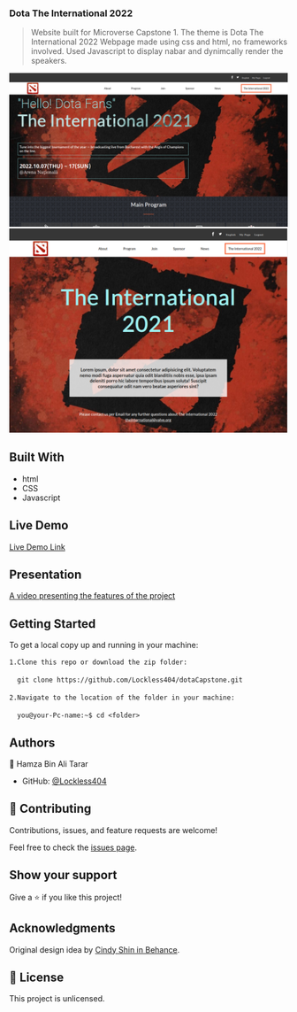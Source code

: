 ### Dota The International 2022

> Website built for Microverse Capstone 1. The theme is Dota The International 2022 Webpage made using css and html, no frameworks involved. Used Javascript to display nabar and dynimcally render the speakers.

![screenshot](./images/indexPage.png)
![screenshot](./images/aboutPage.png)

## Built With

- html
- CSS
- Javascript

## Live Demo

[Live Demo Link](https://lockless404.github.io/dotaCapstone/)

## Presentation

[A video presenting the features of the project](https://www.loom.com/share/95b29a4140ac45399b6673736f02294b)


## Getting Started

To get a local copy up and running in your machine:

    1.Clone this repo or download the zip folder:

      git clone https://github.com/Lockless404/dotaCapstone.git

    2.Navigate to the location of the folder in your machine:

      you@your-Pc-name:~$ cd <folder>

## Authors

👤 Hamza Bin Ali Tarar

- GitHub: [@Lockless404](https://github.com/lockless404)


## 🤝 Contributing

Contributions, issues, and feature requests are welcome!

Feel free to check the [issues page](../../issues/).

## Show your support

Give a ⭐️ if you like this project!

## Acknowledgments

Original design idea by [Cindy Shin in Behance](https://www.behance.net/adagio07).

## 📝 License

This project is unlicensed.
